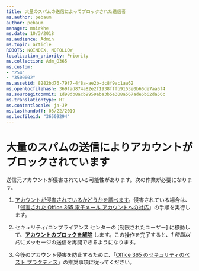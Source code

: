 ```yaml
---
title: 大量のスパムの送信によってブロックされた送信者
ms.author: pebaum
author: pebaum
manager: mnirkhe
ms.date: 10/3/2018
ms.audience: Admin
ms.topic: article
ROBOTS: NOINDEX, NOFOLLOW
localization_priority: Priority
ms.collection: Adm_O365
ms.custom:
- "254"
- "3500002"
ms.assetid: 8282bd76-79f7-4f8a-ae2b-dc8f9ac1aa62
ms.openlocfilehash: 369fad874a82e2f1938fffb9153e0b66de7aa5f4
ms.sourcegitcommit: 1d98db8acb9959aba3b5e308a567ade6b62da56c
ms.translationtype: HT
ms.contentlocale: ja-JP
ms.lasthandoff: 08/22/2019
ms.locfileid: "36509294"
---
```

# <a name="account-is-blocked-for-sending-too-much-spam"></a>大量のスパムの送信によりアカウントがブロックされています

送信元アカウントが侵害されている可能性があります。次の作業が必要になります。
  
1. [アカウントが侵害されているかどうかを調べます](https://support.microsoft.com/help/2551603/how-to-determine-whether-your-office-365-account-has-been-compromised)。侵害されている場合は、「[侵害された Office 365 電子メール アカウントへの対応](https://docs.microsoft.com/office365/securitycompliance/responding-to-a-compromised-email-account)」の手順を実行します。

2. セキュリティ/コンプライアンス センターの [制限されたユーザー] に移動して、**[アカウントのブロックを解除](https://protection.office.com/?hash=/restrictedusers)** します。この操作を完了すると、*1 時間以内*にメッセージの送信を再開できるようになります。

3. 今後のアカウント侵害を防止するために、「[Office 365 のセキュリティのベスト プラクティス](https://support.office.com/article/9295e396-e53d-49b9-ae9b-0b5828cdedc3.aspx)」の推奨事項に従ってください。
  